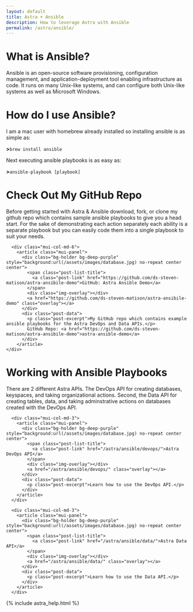 ```yaml
---
layout: default
title: Astra + Ansible
description: How to leverage Astra with Ansible
permalink: /astra/ansible/
---
```


# What is Ansible?

Ansible is an open-source software provisioning, configuration management, and application-deployment tool enabling infrastructure as code. It runs on many Unix-like systems, and can configure both Unix-like systems as well as Microsoft Windows.

# How do I use Ansible?

I am a mac user with homebrew already installed so installing ansible is as simple as:

<b>></b>```brew install ansible```

Next executing ansible playbooks is as easy as:

<b>></b>```ansible-playbook [playbook]```

# Check Out My GitHub Repo

Before getting started with Astra & Ansible download, fork, or clone my github repo which contains sample ansible playbooks to give you a head start.  For the sake of demonstrating each action separately each ability is a separate playbook but you can easily code them into a single playbook to suit your needs.  
<div class="mui-container">
    <div class="home mui-row">

      <div class="mui-col-md-6">
        <article class="mui-panel">
          <div class="bg-holder bg-deep-purple" style="background:url(/assets/images/database.jpg) no-repeat center center">
            <span class="post-list-title">
              <a class="post-link" href="https://github.com/ds-steven-matison/astra-ansibile-demo">GitHub: Astra Ansible Demo</a>
            </span>
            <div class="img-overlay"></div>
            <a href="https://github.com/ds-steven-matison/astra-ansibile-demo" class="overlay"></a>
          </div>
          <div class="post-data">
            <p class="post-excerpt">My GitHub repo which contains example ansible playbooks for the Astra DevOps and Data APIs.</p>
            GitHub Repo: <a href="https://github.com/ds-steven-matison/astra-ansibile-demo">astra-ansible-demo</a>
          </div>
        </article>
    </div>
  </div>
</div>

# Working with Ansible Playbooks

There are 2 different Astra APIs.  The DevOps API for creating databases, keyspaces, and taking organizational actions.  Second, the Data API for creating tables, data, and taking adminstrative actions on databases created with the DevOps API.

<div class="mui-container">
  <div class="home mui-row">

      <div class="mui-col-md-3">
        <article class="mui-panel">
          <div class="bg-holder bg-deep-purple" style="background:url(/assets/images/database.jpg) no-repeat center center">
            <span class="post-list-title">
              <a class="post-link" href="/astra/ansible/devops/">Astra DevOps API</a>
            </span>
            <div class="img-overlay"></div>
            <a href="/astra/ansible/devops/" class="overlay"></a>
          </div>
          <div class="post-data">
            <p class="post-excerpt">Learn how to use the DevOps API.</p>
          </div>
        </article>
      </div>

      <div class="mui-col-md-3">
        <article class="mui-panel">
          <div class="bg-holder bg-deep-purple" style="background:url(/assets/images/database.jpg) no-repeat center center">
            <span class="post-list-title">
              <a class="post-link" href="/astra/ansible/data/">Astra Data API</a>
            </span>
            <div class="img-overlay"></div>
            <a href="/astra/ansible/data/" class="overlay"></a>
          </div>
          <div class="post-data">
            <p class="post-excerpt">Learn how to use the Data API.</p>
          </div>
        </article>
      </div>
  </div>
</div>

{% include astra_help.html %}